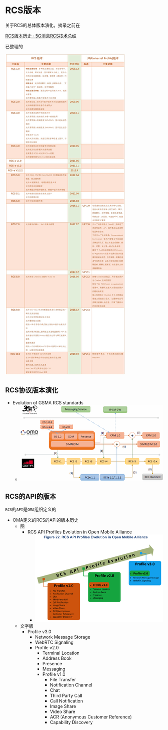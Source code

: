 # RCS版本

关于RCS的总体版本演化，摘录之前在

[RCS版本历史 · 5G消息RCS技术总结](https://book.crifan.com/books/5g_message_rcs_tech_summary/website/rcs_intro/version_history.html)

已整理的

![rcs_version_history_all](../../assets/img/rcs_version_history_all.jpg)

## RCS协议版本演化

* Evolution of GSMA RCS standards
  * ![rcs_standards_evolution](../../assets/img/rcs_standards_evolution.gif)

## RCS的API的版本

`RCS`的`API`是`OMA`组织定义的

* OMA定义的RCS的API的版本历史
  * 图
    * RCS API Profiles Evolution in Open Mobile Alliance
      * ![rcs_oma_api_profile_history](../../assets/img/rcs_oma_api_profile_history.png)
  * 文字版
    * Profile v3.0
      * Network Message Storage
      * WebRTC Signaling
      * Profile v2.0
        * Terminal Location
        * Address Book
        * Presence
        * Messaging
        * Profile v1.0
          * File Transfer
          * Notification Channel
          * Chat
          * Third Party Call
          * Call Notification
          * Image Share
          * Video Share
          * ACR (Anonymous Customer Reference)
          * Capability Discovery

